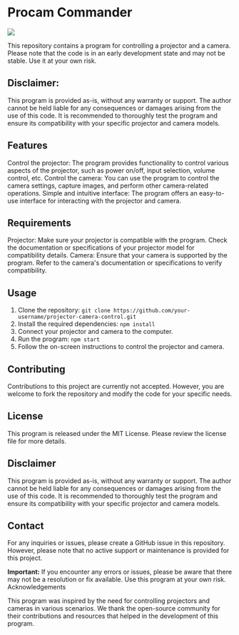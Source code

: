 # Procam Commander

<a title="Made with Fluent Design" href="https://github.com/bdlukaa/fluent_ui">
  <img
    src="https://img.shields.io/badge/fluent-design-blue?style=flat-square&color=gray&labelColor=0078D7"
  >
</a>

This repository contains a program for controlling a projector and a camera. Please note that the code is in an early development state and may not be stable. Use it at your own risk.

## Disclaimer:

This program is provided as-is, without any warranty or support.
The author cannot be held liable for any consequences or damages arising from the use of this code.
It is recommended to thoroughly test the program and ensure its compatibility with your specific projector and camera models.

## Features

Control the projector: The program provides functionality to control various aspects of the projector, such as power on/off, input selection, volume control, etc.
Control the camera: You can use the program to control the camera settings, capture images, and perform other camera-related operations.
Simple and intuitive interface: The program offers an easy-to-use interface for interacting with the projector and camera.

## Requirements

Projector: Make sure your projector is compatible with the program. Check the documentation or specifications of your projector model for compatibility details.
Camera: Ensure that your camera is supported by the program. Refer to the camera's documentation or specifications to verify compatibility.

## Usage

1. Clone the repository: `git clone https://github.com/your-username/projector-camera-control.git`
1. Install the required dependencies: `npm install`
1. Connect your projector and camera to the computer.
1. Run the program: `npm start`
1. Follow the on-screen instructions to control the projector and camera.

## Contributing

Contributions to this project are currently not accepted. However, you are welcome to fork the repository and modify the code for your specific needs.

## License

This program is released under the MIT License. Please review the license file for more details.

## Disclaimer

This program is provided as-is, without any warranty or support.
The author cannot be held liable for any consequences or damages arising from the use of this code.
It is recommended to thoroughly test the program and ensure its compatibility with your specific projector and camera models.

## Contact

For any inquiries or issues, please create a GitHub issue in this repository. However, please note that no active support or maintenance is provided for this project.

**Important:** If you encounter any errors or issues, please be aware that there may not be a resolution or fix available. Use this program at your own risk.
Acknowledgements

This program was inspired by the need for controlling projectors and cameras in various scenarios. We thank the open-source community for their contributions and resources that helped in the development of this program.